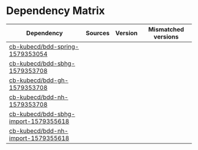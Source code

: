# Dependency Matrix

Dependency | Sources | Version | Mismatched versions
---------- | ------- | ------- | -------------------
[cb-kubecd/bdd-spring-1579353054](https://github.com/cb-kubecd/bdd-spring-1579353054.git) |  | []() | 
[cb-kubecd/bdd-sbhg-1579353708](https://github.com/cb-kubecd/bdd-sbhg-1579353708.git) |  | []() | 
[cb-kubecd/bdd-gh-1579353708](https://github.com/cb-kubecd/bdd-gh-1579353708.git) |  | []() | 
[cb-kubecd/bdd-nh-1579353708](https://github.com/cb-kubecd/bdd-nh-1579353708.git) |  | []() | 
[cb-kubecd/bdd-sbhg-import-1579355618](https://github.com/cb-kubecd/bdd-sbhg-import-1579355618.git) |  | []() | 
[cb-kubecd/bdd-nh-import-1579355618](https://github.com/cb-kubecd/bdd-nh-import-1579355618.git) |  | []() | 
